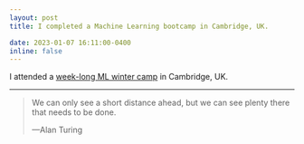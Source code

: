 ```yaml
---
layout: post
title: I completed a Machine Learning bootcamp in Cambridge, UK.

date: 2023-01-07 16:11:00-0400
inline: false
---
```


I attended a <a href="[https://www.cambridgeaisafety.org/ml-winter-camp]">week-long ML winter camp</a> in Cambridge, UK.  

***

> We can only see a short distance ahead, but we can see plenty there that needs to be done.
> 
>—Alan Turing

